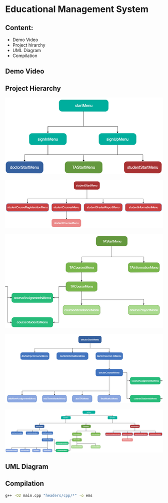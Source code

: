 # Educational Management System
 

## Content: 
- Demo Video
- Project hirarchy
- UML Diagram
- Compilation



## Demo Video


## Project Hierarchy 
![Picture 1](assets/Picture1.png)
&nbsp;
![Picture 2](assets/Picture2.png)
&nbsp;
![Picture 3](assets/Picture3.png)
&nbsp;
![Picture 4](assets/Picture4.png)
&nbsp;
![Picture 5](assets/Picture5.png)

## UML Diagram


## Compilation

```sh
g++ -O2 main.cpp "headers/cpp/*" -o ems
```
